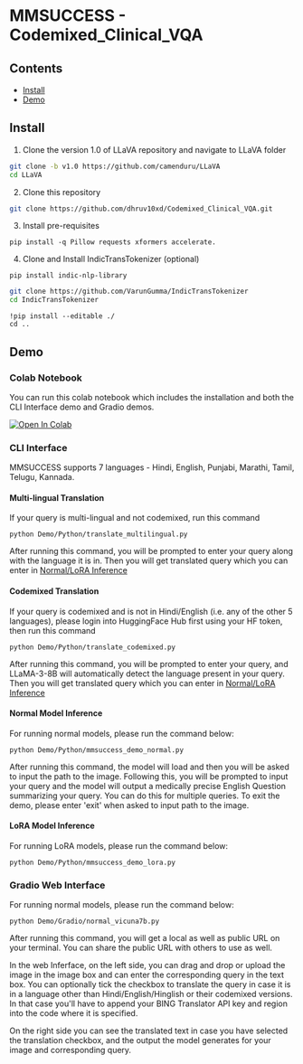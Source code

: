 # MMSUCCESS - Codemixed_Clinical_VQA
## Contents
- [Install](#Install)
- [Demo](#Demo)
  
## Install 
1. Clone the version 1.0 of LLaVA repository and navigate to LLaVA folder
```bash
git clone -b v1.0 https://github.com/camenduru/LLaVA
cd LLaVA
```
2. Clone this repository
```bash
git clone https://github.com/dhruv10xd/Codemixed_Clinical_VQA.git
```
3. Install pre-requisites
```shell
pip install -q Pillow requests xformers accelerate.
```
4. Clone and Install IndicTransTokenizer (optional)
```shell
pip install indic-nlp-library
```
```bash
git clone https://github.com/VarunGumma/IndicTransTokenizer
cd IndicTransTokenizer
```
```shell
!pip install --editable ./
cd ..
```

## Demo

### Colab Notebook
You can run this colab notebook which includes the installation and both the CLI Interface demo and Gradio demos.

[![Open In Colab](https://colab.research.google.com/assets/colab-badge.svg)](https://colab.research.google.com/drive/1ptsTwVjUCGIj-0cGXW2VGHnH0NZWnYXT?usp=sharing)


### CLI Interface
MMSUCCESS supports 7 languages - Hindi, English, Punjabi, Marathi, Tamil, Telugu, Kannada.

#### Multi-lingual Translation
If your query is multi-lingual and not codemixed, run this command
```shell
python Demo/Python/translate_multilingual.py
```
After running this command, you will be prompted to enter your query along with the language it is in. Then you will get translated query which you can enter in [Normal/LoRA Inference](https://github.com/dhruv10xd/Codemixed_Clinical_VQA/tree/main?tab=readme-ov-file#normal-model-inference)

#### Codemixed Translation
If your query is codemixed and is not in Hindi/English (i.e. any of the other 5 languages), please login into HuggingFace Hub first using your HF token, then run this command
```shell
python Demo/Python/translate_codemixed.py
```
After running this command, you will be prompted to enter your query, and LLaMA-3-8B will automatically detect the language present in your query. Then you will get translated query which you can enter in [Normal/LoRA Inference](https://github.com/dhruv10xd/Codemixed_Clinical_VQA/tree/main?tab=readme-ov-file#normal-model-inference)


#### Normal Model Inference
For running normal models, please run the command below:
```shell
python Demo/Python/mmsuccess_demo_normal.py
```
After running this command, the model will load and then you will be asked to input the path to the image. Following this, you will be prompted to input your query and the model will output a medically precise English Question summarizing your query. 
You can do this for multiple queries. To exit the demo, please enter 'exit' when asked to input path to the image. 

#### LoRA Model Inference
For running LoRA models, please run the command below:
```shell
python Demo/Python/mmsuccess_demo_lora.py
```

### Gradio Web Interface
For running normal models, please run the command below:
```shell
python Demo/Gradio/normal_vicuna7b.py
```
After running this command, you will get a local as well as public URL on your terminal. You can share the public URL with others to use as well. 

In the web Inferface, on the left side, you can drag and drop or upload the image in the image box and can enter the corresponding query in the text box. You can optionally tick the checkbox to translate the query in case it is in a language other than Hindi/English/Hinglish or their codemixed versions. In that case you'll have to append your BING Translator API key and region into the code where it is specified.

On the right side you can see the translated text in case you have selected the translation checkbox, and the output the model generates for your image and corresponding query.


